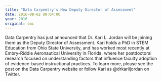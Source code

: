 ```yaml
---
title: "Data Carpentry's New Deputy Director of Assessment"
date: 2016-08-02 00:04:00
year: 2016
original: swc
---
```


Data Carpentry has just announced that
Dr. Kari L. Jordan will be joining them as the Deputy Director of Assessment.
Kari holds a PhD in STEM Education from Ohio State University,
and has worked most recently at Embry-Riddle Aeronautical University in Florida,
where her postdoctoral research focused on
understanding factors that influence faculty adoption of evidence-based instructional practices.
To learn more, please see the post on the Data Carpentry website
or follow Kari as @drkariljordan on Twitter.
